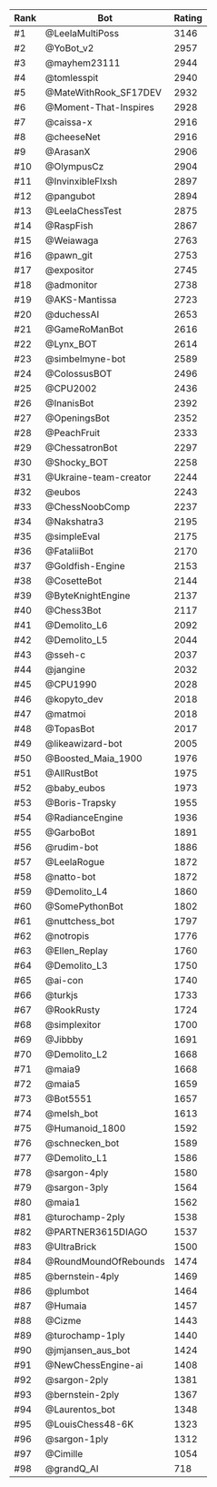 Rank|Bot|Rating
---|---|---
#1|@LeelaMultiPoss|3146
#2|@YoBot_v2|2957
#3|@mayhem23111|2944
#4|@tomlesspit|2940
#5|@MateWithRook_SF17DEV|2932
#6|@Moment-That-Inspires|2928
#7|@caissa-x|2916
#8|@cheeseNet|2916
#9|@ArasanX|2906
#10|@OlympusCz|2904
#11|@InvinxibleFlxsh|2897
#12|@pangubot|2894
#13|@LeelaChessTest|2875
#14|@RaspFish|2867
#15|@Weiawaga|2763
#16|@pawn_git|2753
#17|@expositor|2745
#18|@admonitor|2738
#19|@AKS-Mantissa|2723
#20|@duchessAI|2653
#21|@GameRoManBot|2616
#22|@Lynx_BOT|2614
#23|@simbelmyne-bot|2589
#24|@ColossusBOT|2496
#25|@CPU2002|2436
#26|@InanisBot|2392
#27|@OpeningsBot|2352
#28|@PeachFruit|2333
#29|@ChessatronBot|2297
#30|@Shocky_BOT|2258
#31|@Ukraine-team-creator|2244
#32|@eubos|2243
#33|@ChessNoobComp|2237
#34|@Nakshatra3|2195
#35|@simpleEval|2175
#36|@FataliiBot|2170
#37|@Goldfish-Engine|2153
#38|@CosetteBot|2144
#39|@ByteKnightEngine|2137
#40|@Chess3Bot|2117
#41|@Demolito_L6|2092
#42|@Demolito_L5|2044
#43|@sseh-c|2037
#44|@jangine|2032
#45|@CPU1990|2028
#46|@kopyto_dev|2018
#47|@matmoi|2018
#48|@TopasBot|2017
#49|@likeawizard-bot|2005
#50|@Boosted_Maia_1900|1976
#51|@AllRustBot|1975
#52|@baby_eubos|1973
#53|@Boris-Trapsky|1955
#54|@RadianceEngine|1936
#55|@GarboBot|1891
#56|@rudim-bot|1886
#57|@LeelaRogue|1872
#58|@natto-bot|1872
#59|@Demolito_L4|1860
#60|@SomePythonBot|1802
#61|@nuttchess_bot|1797
#62|@notropis|1776
#63|@Ellen_Replay|1760
#64|@Demolito_L3|1750
#65|@ai-con|1740
#66|@turkjs|1733
#67|@RookRusty|1724
#68|@simplexitor|1700
#69|@Jibbby|1691
#70|@Demolito_L2|1668
#71|@maia9|1668
#72|@maia5|1659
#73|@Bot5551|1657
#74|@melsh_bot|1613
#75|@Humanoid_1800|1592
#76|@schnecken_bot|1589
#77|@Demolito_L1|1586
#78|@sargon-4ply|1580
#79|@sargon-3ply|1564
#80|@maia1|1562
#81|@turochamp-2ply|1538
#82|@PARTNER3615DIAGO|1537
#83|@UltraBrick|1500
#84|@RoundMoundOfRebounds|1474
#85|@bernstein-4ply|1469
#86|@plumbot|1464
#87|@Humaia|1457
#88|@Cizme|1443
#89|@turochamp-1ply|1440
#90|@jmjansen_aus_bot|1424
#91|@NewChessEngine-ai|1408
#92|@sargon-2ply|1381
#93|@bernstein-2ply|1367
#94|@Laurentos_bot|1348
#95|@LouisChess48-6K|1323
#96|@sargon-1ply|1312
#97|@Cimille|1054
#98|@grandQ_AI|718
